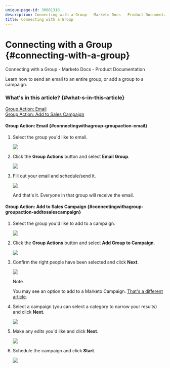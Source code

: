 ```yaml
---
unique-page-id: 30081318
description: Connecting with a Group - Marketo Docs - Product Documentation
title: Connecting with a Group
---
```


# Connecting with a Group {#connecting-with-a-group}

Connecting with a Group - Marketo Docs - Product Documentation

Learn how to send an email to an entire group, or add a group to a campaign.

### What's in this article? {#what-s-in-this-article}

[Group Action: Email](#connectingwithagroup-groupaction-email)  
[Group Action: Add to Sales Campaign](#connectingwithagroup-groupaction-addtosalescampaign)

#### Group Action: Email {#connectingwithagroup-groupaction-email}

1. Select the group you'd like to email.

   ![](assets/one-5.png)

1. Click the **Group Actions** button and select **Email Group**.

   ![](assets/two-4.png)

1. Fill out your email and schedule/send it.

   ![](assets/three-3.png)

   And that's it. Everyone in that group will receive the email.

#### Group Action: Add to Sales Campaign {#connectingwithagroup-groupaction-addtosalescampaign}

1. Select the group you'd like to add to a campaign.

   ![](assets/one-5.png)

1. Click the **Group Actions** button and select **Add Group to Campaign**.

   ![](assets/four-3.png)

1. Confirm the right people have been selected and click **Next**.

   ![](assets/six-1.png)

   >[!NOTE]
   >
   >You may see an option to add to a Marketo Campaign. [That's a different article](http://docs.marketo.com/x/CwDh).

1. Select a campaign (you can select a category to narrow your results) and click **Next**.

   ![](assets/seven-1.png)

1. Make any edits you'd like and click **Next**.

   ![](assets/eight-1.png)

1. Schedule the campaign and click **Start**.

   ![](assets/nine-1.png)


